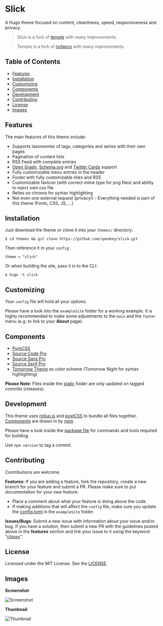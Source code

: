 # Slick

A Hugo theme focused on content, cleanliness, speed, responsiveness and privacy.

> Slick is a fork of [temple](https://github.com/aos/temple) with many
  improvements.

> Temple is a fork of [nofancy](https://github.com/gizak/nofancy) with many
  improvements.


## Table of Contents
* [Features](#features)
* [Installation](#installation)
* [Customizing](#customizing)
* [Components](#components)
* [Development](#development)
* [Contributing](#contributing)
* [License](#license)
* [Images](#images)


## Features
The main features of this theme include:
* Supports taxonomies of tags, categories and series with their own pages
* Pagination of content lists
* RSS Feed with complete entries
* [Open Graph](http://ogp.me),
  [Schema.org](https://schema.org) and
  [Twitter Cards](https://developer.twitter.com/en/docs/tweets/optimize-with-cards/overview/abouts-cards.html)
  support
* Fully customizable menu entries in the header
* Footer with fully customizable links and RSS
* Customizable favicon (with correct mime type for png files)
  and ability to inject own css file
* Relies on chroma for syntax highlighting
* Not even one external request (privacy!) - Everything needed is part of this
  theme (Fonts, CSS, JS, ...)


## Installation
Just download the theme or clone it into
your `themes/` directory:
```
$ cd themes && git clone https://github.com/spookey/slick.git
```
Then reference it in your `config`:
```
theme = "slick"
```
Or when building the site, pass it in to the CLI:
```
$ hugo -t slick
```


## Customizing
Your `config` file will hold all your options.

Please have a look into the `exampleSite` folder for a working example.
It is highly recommended to make some adjustments to the ``main``
and the ``footer`` menu (e.g. to link to your **About** page).


## Components
* [PureCSS](https://purecss.io/)
* [Source Code Pro](https://fonts.adobe.com/fonts/source-code-pro)
* [Source Sans Pro](https://fonts.adobe.com/fonts/source-sans-pro)
* [Source Serif Pro](https://fonts.adobe.com/fonts/source-serif-pro)
* [Tomorrow Theme](https://github.com/chriskempson/tomorrow-theme)
  as color scheme (Tomorrow Night for syntax highlighting)

**Please Note**:
Files inside the [static](static) folder are only updated on tagged
commits (releases).


## Development
This theme uses
[rollup.js](https://rollupjs.org) and [postCSS](https://postcss.org)
to bundle all files together.
[Components](#components) are drawn in by [npm](https://www.npmjs.com).

Please have a look inside the [package file](package.json) for commands and
tools required for building.

Use ``npm version`` to tag a commit.


## Contributing
Contributions are welcome.

**Features**:
If you are adding a feature, fork the repository, create a new branch
for your feature and submit a PR.
Please make sure to put documentation for your new feature:
- Place a comment about what your feature is doing above the code.
- If making additions that will affect the `config` file, make sure you update
  the [config.toml](exampleSite/config.toml) in the `exampleSite` folder.

**Issues/Bugs**:
Submit a new issue with information about your issue and/or bug. If you
have a solution, then submit a new PR with the guidelines posted above in the
**features** section and link your issue to it using the keyword
"[*closes*](https://help.github.com/articles/closing-issues-using-keywords/)".


## License
Licensed under the MIT License. See the [LICENSE](LICENSE).


## Images

**Screenshot**

![Screenshot](https://raw.githubusercontent.com/spookey/slick/master/images/screenshot.png)

**Thumbnail**

![Thumbnail](https://raw.githubusercontent.com/spookey/slick/master/images/tn.png)
